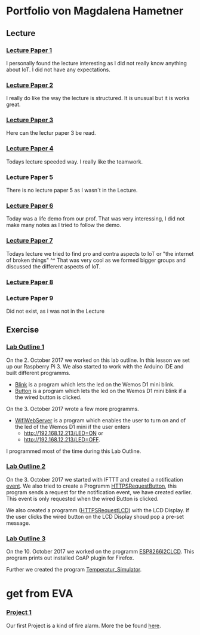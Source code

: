 # Portfolio von Magdalena Hametner
## Lecture
### [Lecture Paper 1](https://github.com/EvaJobst/IOT_HametnerJobst/blob/master/Hametner_Repo/Lecture_paper_1_S1510237009.md)
I personally found the lecture interesting as I did not really know anything about IoT.
I did not have any expectations.

### [Lecture Paper 2](https://github.com/EvaJobst/IOT_HametnerJobst/blob/master/Hametner_Repo/Lecture_paper_2_S1510237009.md)
I really do like the way the lecture is structured. It is unusual but it is works great.

### [Lecture Paper 3](https://github.com/EvaJobst/IOT_HametnerJobst/blob/master/Hametner_Repo/Lecture_paper_3_S1510237009.md)
Here can the lectur paper 3 be read.

### [Lecture Paper 4](https://github.com/EvaJobst/IOT_HametnerJobst/blob/master/Hametner_Repo/Lecture_paper_4_S1510237009.md)
Todays lecture speeded way. I really like the teamwork.

### Lecture Paper 5
There is no lecture paper 5 as I wasn´t in the Lecture.

### [Lecture Paper 6](https://github.com/EvaJobst/IOT_HametnerJobst/blob/master/Hametner_Repo/Lecture_paper_6_S1510237009.md)
Today was a life demo from our prof.
That was very interessing, I did not make many notes as I tried to follow the demo.

### [Lecture Paper 7](https://github.com/EvaJobst/IOT_HametnerJobst/blob/master/Hametner_Repo/Lecture_paper_7_S1510237009.md)
Todays lecture we tried to find pro and contra aspects to IoT or "the internet of broken things" ^^
That was very cool as we formed bigger groups and discussed the different aspects of IoT.

### [Lecture Paper 8](https://github.com/EvaJobst/IOT_HametnerJobst/blob/master/Hametner_Repo/Lecture_paper_8_S1510237009.md)

### Lecture Paper 9
Did not exist, as i was not in the Lecture

## Exercise
### [Lab Outline 1](https://github.com/EvaJobst/IOT_HametnerJobst/blob/master/Documentation/1_Lab_Outline.md)
On the 2. October 2017 we worked on this lab outline. In this lesson we set up our Raspberry Pi 3. We also started to work with the Arduino IDE and built different programms.
- [Blink](https://github.com/EvaJobst/IOT_HametnerJobst/blob/master/Lab_Outline/Blink/Blink.ino) is a program which lets the led on the Wemos D1 mini blink.
- [Button](https://github.com/EvaJobst/IOT_HametnerJobst/blob/master/Lab_Outline/Button/Button.ino) is a program which lets the led on the Wemos D1 mini blink if a the wired button is clicked.

On the 3. October 2017 wrote a few more programms.
- [WifiWebServer](https://github.com/EvaJobst/IOT_HametnerJobst/blob/master/Lab_Outline/WiFiWebServer/WiFiWebServer.ino) is a program which enables the user to turn on and of the led of the Wemos D1 mini if the user enters
  - http://192.168.12.213/LED=ON or
  - http://192.168.12.213/LED=OFF.

I programmed most of the time during this Lab Outline.

### [Lab Outline 2](https://github.com/EvaJobst/IOT_HametnerJobst/blob/master/Documentation/2_Lab_Outline.md)
On  the 3. October 2017 we started with IFTTT and created a notification [event](https://maker.ifttt.com/trigger/notify_phone/with/key/dpLOveXyj81hUdJ8GoGo6d). We also tried to create a Programm [HTTPSRequestButton](https://github.com/EvaJobst/IOT_HametnerJobst/blob/master/Lab_Outline/HTTPSRequest_Button/HTTPSRequest.ino), this program sends a request for the notification event, we have created earlier. This event is only requested when the wired Button is clicked.

We also created a programm ([HTTPSRequestLCD](https://github.com/EvaJobst/IOT_HametnerJobst/blob/master/Lab_Outline/HTTPSRequest_LCD/HTTPSRequest.ino)) with the LCD Display. If the user clicks the wired button on the LCD Display shoud pop a pre-set message.

### [Lab Outline 3](https://github.com/EvaJobst/IOT_HametnerJobst/blob/master/Documentation/3_Lab_Outline.md)
On the 10. October 2017 we worked on the programm [ESP8266I2CLCD](https://github.com/EvaJobst/IOT_HametnerJobst/blob/master/Lab_Outline/ESP8266I2CLCD/ESP8266I2CLCD.ino). This program prints out installed CoAP plugin for Firefox.

Further we created the program [Temperatur_Simulator](https://github.com/EvaJobst/IOT_HametnerJobst/tree/master/Lab_Outline/Temperature_Simulation).

# get from EVA

### [Project 1](https://github.com/EvaJobst/IOT_HametnerJobst/tree/master/Projects/Project_1/Project_1_ButtonAndLED)
Our first Project is a kind of fire alarm. More the be found [here](https://github.com/EvaJobst/IOT_HametnerJobst/blob/master/Documentation/Project_1_Outline.md).
